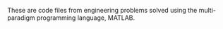 These are code files from engineering problems solved using the multi-paradigm programming language, MATLAB.
